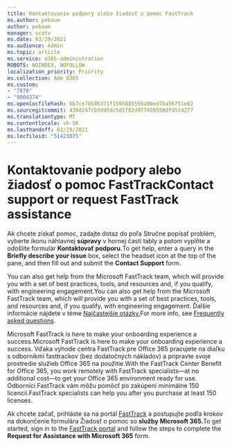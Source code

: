 ```yaml
---
title: Kontaktovanie podpory alebo žiadosť o pomoc FastTrack
ms.author: pebaum
author: pebaum
manager: scotv
ms.date: 03/29/2021
ms.audience: Admin
ms.topic: article
ms.service: o365-administration
ROBOTS: NOINDEX, NOFOLLOW
localization_priority: Priority
ms.collection: Adm_O365
ms.custom:
- "7878"
- "9004374"
ms.openlocfilehash: 6b7ce78586371f159588555ba00ed7ba56751e02
ms.sourcegitcommit: 430d247cb5dd5dc5d1f82d977456558dfd514277
ms.translationtype: MT
ms.contentlocale: sk-SK
ms.lasthandoff: 03/29/2021
ms.locfileid: "51421075"
---
```

# <a name="contact-support-or-request-fasttrack-assistance"></a><span data-ttu-id="74397-102">Kontaktovanie podpory alebo žiadosť o pomoc FastTrack</span><span class="sxs-lookup"><span data-stu-id="74397-102">Contact support or request FastTrack assistance</span></span>

<span data-ttu-id="74397-103">Ak chcete získať pomoc, zadajte dotaz do poľa Stručne popísať problém, vyberte ikonu náhlavnej **súpravy** v hornej časti tably a potom vyplňte a odošlite formulár **Kontaktovať podporu.**</span><span class="sxs-lookup"><span data-stu-id="74397-103">To get help, enter a query in the **Briefly describe your issue** box, select the headset icon at the top of the pane, and then fill out and submit the **Contact Support** form.</span></span>

<span data-ttu-id="74397-104">You can also get help from the ‎Microsoft‎ FastTrack team, which will provide you with a set of best practices, tools, and resources and, if you qualify, with engineering engagement.</span><span class="sxs-lookup"><span data-stu-id="74397-104">You can also get help from the ‎Microsoft‎ FastTrack team, which will provide you with a set of best practices, tools, and resources and, if you qualify, with engineering engagement.</span></span> <span data-ttu-id="74397-105">Ďalšie informácie nájdete v téme [Najčastejšie otázky.](https://go.microsoft.com/fwlink/?linkid=2132666)</span><span class="sxs-lookup"><span data-stu-id="74397-105">For more info, see [Frequently asked questions](https://go.microsoft.com/fwlink/?linkid=2132666).</span></span>

<span data-ttu-id="74397-106">‎Microsoft‎ FastTrack is here to make your onboarding experience a success.</span><span class="sxs-lookup"><span data-stu-id="74397-106">‎Microsoft‎ FastTrack is here to make your onboarding experience a success.</span></span> <span data-ttu-id="74397-107">Vďaka výhode centra FastTrack pre Office 365 pracujete na diaľku s odborníkmi fasttrackov (bez dodatočných nákladov) a pripravte svoje prostredie služieb Office 365 na použitie.</span><span class="sxs-lookup"><span data-stu-id="74397-107">With the FastTrack Center Benefit for Office 365, you work remotely with FastTrack specialists—at no additional cost—to get your Office 365 environment ready for use.</span></span> <span data-ttu-id="74397-108">Odborníci FastTrack vám môžu pomôcť po zakúpení minimálne 150 licencií.</span><span class="sxs-lookup"><span data-stu-id="74397-108">FastTrack specialists can help you after you purchase at least 150 licenses.</span></span>

<span data-ttu-id="74397-109">Ak chcete začať, prihláste sa na portál [FastTrack](https://go.microsoft.com/fwlink/?linkid=2125443) a postupujte podľa krokov na dokončenie formulára Žiadosť o pomoc so **služby Microsoft 365.**</span><span class="sxs-lookup"><span data-stu-id="74397-109">To get started, sign in to the [FastTrack portal](https://go.microsoft.com/fwlink/?linkid=2125443) and follow the steps to complete the **Request for Assistance with Microsoft 365** form.</span></span>